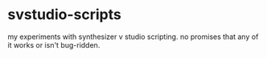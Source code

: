 # svstudio-scripts
my experiments with synthesizer v studio scripting. no promises that any of it works or isn't bug-ridden.
